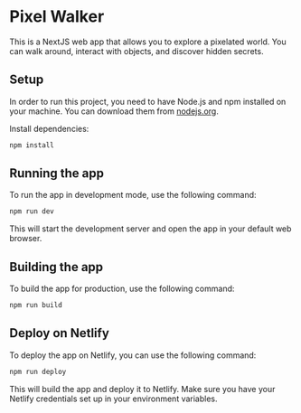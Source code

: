 # Pixel Walker

This is a NextJS web app that allows you to explore a pixelated world. 
You can walk around, interact with objects, and discover hidden secrets.

## Setup

In order to run this project, you need to have Node.js and npm installed on your machine.
You can download them from [nodejs.org](https://nodejs.org/).

Install dependencies:

```bash
npm install
```

## Running the app

To run the app in development mode, use the following command:

```bash
npm run dev
```

This will start the development server and open the app in your default web browser.

## Building the app

To build the app for production, use the following command:

```bash
npm run build
```

## Deploy on Netlify

To deploy the app on Netlify, you can use the following command:

```bash
npm run deploy
```

This will build the app and deploy it to Netlify. Make sure you have your Netlify credentials set up in your environment variables.


